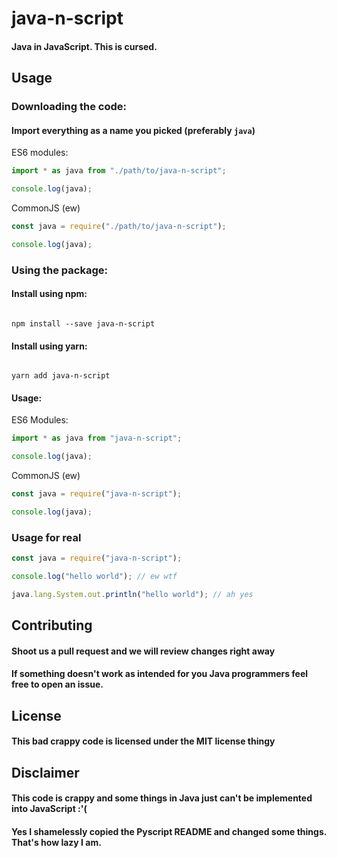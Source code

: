 # java-n-script

#### Java in JavaScript. This is cursed.

## Usage

### Downloading the code:

#### Import everything as a name you picked (preferably `java`)

ES6 modules:

```js
import * as java from "./path/to/java-n-script";

console.log(java);
```

CommonJS (ew)

```js
const java = require("./path/to/java-n-script");

console.log(java);
```

### Using the package:

#### Install using npm:

```

npm install --save java-n-script

```

#### Install using yarn:

```

yarn add java-n-script

```

#### Usage:

ES6 Modules:

```js
import * as java from "java-n-script";

console.log(java);
```

CommonJS (ew)

```js
const java = require("java-n-script");

console.log(java);
```

### Usage for real

```js
const java = require("java-n-script");

console.log("hello world"); // ew wtf

java.lang.System.out.println("hello world"); // ah yes
```

## Contributing

#### Shoot us a pull request and we will review changes right away

#### If something doesn't work as intended for you Java programmers feel free to open an issue.

## License

#### This bad crappy code is licensed under the MIT license thingy

## Disclaimer

#### This code is crappy and some things in Java just can't be implemented into JavaScript :'(

#### Yes I shamelessly copied the Pyscript README and changed some things. That's how lazy I am.
